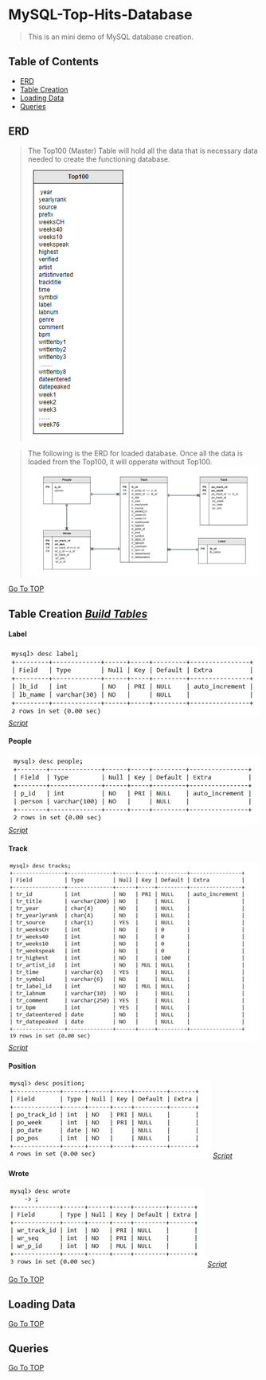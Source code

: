 # MySQL-Top-Hits-Database<a name="TOP"></a>
> This is an mini demo of MySQL database creation. 

## Table of Contents
* [ERD](#ERD)
* [Table Creation](#table-creation)
* [Loading Data](#load-data)
* [Queries](#queries)

## ERD
> The Top100 (Master) Table will hold all the data that is necessary data needed to create the functioning database.
![lofi](https://github.com/GregPhares/MySQL-Top-Hits-Database/blob/main/Master%20data%20table.PNG)

> The following is the ERD for loaded database. Once all the data is loaded from the Top100, it will opperate without Top100.
![lofi](https://github.com/GregPhares/MySQL-Top-Hits-Database/blob/main/ERD%20database.PNG)

[Go To TOP](#TOP)
## Table Creation [_Build Tables_](https://github.com/GregPhares/MySQL-Top-Hits-Database/tree/main/Create%20Tables)
#### Label ####
![lofi](https://github.com/GregPhares/MySQL-Top-Hits-Database/blob/main/Label%20Table%20Describe.PNG)
[_Script_](https://github.com/GregPhares/MySQL-Top-Hits-Database/blob/main/Create%20Tables/Label%20Table.txt)

#### People ####
![lofi](https://github.com/GregPhares/MySQL-Top-Hits-Database/blob/main/People%20Table%20Describe.PNG)
[_Script_](https://github.com/GregPhares/MySQL-Top-Hits-Database/blob/main/Create%20Tables/People%20Table.txt)

#### Track ####
![lofi](https://github.com/GregPhares/MySQL-Top-Hits-Database/blob/main/Track%20Table%20Desc.png)
[_Script_](https://github.com/GregPhares/MySQL-Top-Hits-Database/blob/main/Create%20Tables/Track%20Table.txt)


#### Position ####
![lofi](https://github.com/GregPhares/MySQL-Top-Hits-Database/blob/main/Position%20Table%20Desc.png)
[_Script_](https://github.com/GregPhares/MySQL-Top-Hits-Database/blob/main/Create%20Tables/Position%20table.txt)

#### Wrote ####
![lofi](https://github.com/GregPhares/MySQL-Top-Hits-Database/blob/main/Wrote%20Table%20Desc.png)
[_Script_](https://github.com/GregPhares/MySQL-Top-Hits-Database/blob/main/Create%20Tables/Wrote%20Table.txt)

[Go To TOP](#TOP)

## Loading Data



[Go To TOP](#TOP)
## Queries




[Go To TOP](#TOP)
